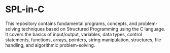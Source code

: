 # SPL-in-C
This repository contains fundamental programs, concepts, and problem-solving techniques based on Structured Programming using the C language. It covers the basics of input/output, variables, data types, control statements, functions, arrays, pointers, string manipulation, structures, file handling, and algorithmic problem-solving.
